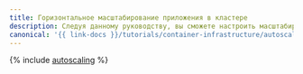```yaml
---
title: Горизонтальное масштабирование приложения в кластере
description: Следуя данному руководству, вы сможете настроить масштабирование приложения в кластере.
canonical: '{{ link-docs }}/tutorials/container-infrastructure/autoscaling'
---
```


{% include [autoscaling](../../_tutorials/k8s/autoscaling.md) %}